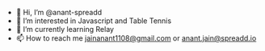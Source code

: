 - 👋 Hi, I’m @anant-spreadd
- 👀 I’m interested in Javascript and Table Tennis
- 🌱 I’m currently learning Relay
- 📫 How to reach me jainanant1108@gmail.com or anant.jain@spreadd.io

<!---
anant-spreadd/anant-spreadd is a ✨ special ✨ repository because its `README.md` (this file) appears on your GitHub profile.
You can click the Preview link to take a look at your changes.
--->
